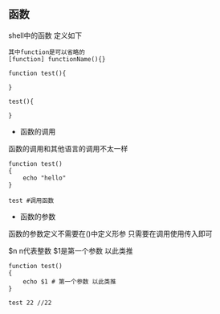 ## 函数

shell中的函数 定义如下


```
其中function是可以省略的
[function] functionName(){}

function test(){
    
}

test(){
    
}

```

- 函数的调用


函数的调用和其他语言的调用不太一样


```
function test()
{
    echo "hello"
}

test #调用函数

```

- 函数的参数


函数的参数定义不需要在()中定义形参 只需要在调用使用传入即可

$n n代表整数 $1是第一个参数 以此类推
```
function test()
{
    echo $1 # 第一个参数 以此类推
}

test 22 //22
```
